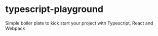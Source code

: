 # typescript-playground

Simple boiler plate to kick start your project with Typescript, React and Webpack
